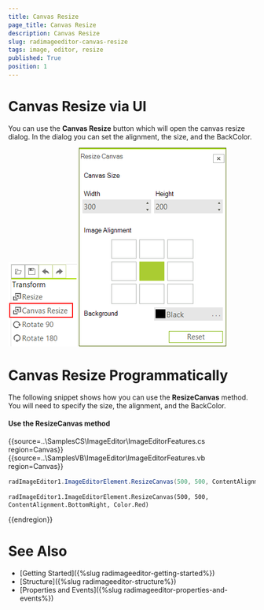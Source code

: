 ```yaml
---
title: Canvas Resize
page_title: Canvas Resize
description: Canvas Resize
slug: radimageeditor-canvas-resize
tags: image, editor, resize 
published: True
position: 1
---
```



# Canvas Resize via UI

You can use the __Canvas Resize__ button which will open the canvas resize dialog. In the dialog you can set the alignment, the size, and the BackColor.

![](images/image-editor-canvas-resize001.png)
![](images/image-editor-canvas-resize002.png)

# Canvas Resize Programmatically

The following snippet shows how you can use the __ResizeCanvas__ method. You will need to specify the size, the alignment, and the BackColor.

#### Use the ResizeCanvas method

{{source=..\SamplesCS\ImageEditor\ImageEditorFeatures.cs region=Canvas}} 
{{source=..\SamplesVB\ImageEditor\ImageEditorFeatures.vb region=Canvas}}
````C#
radImageEditor1.ImageEditorElement.ResizeCanvas(500, 500, ContentAlignment.BottomRight, Color.Red);

````
````VB.NET
radImageEditor1.ImageEditorElement.ResizeCanvas(500, 500, ContentAlignment.BottomRight, Color.Red)

```` 


{{endregion}}

# See Also

* [Getting Started]({%slug radimageeditor-getting-started%})
* [Structure]({%slug radimageeditor-structure%})
* [Properties and Events]({%slug radimageeditor-properties-and-events%})
